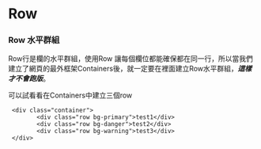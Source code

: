 # Row

### Row 水平群組

Row行是欄的水平群組，使用Row 讓每個欄位都能確保都在同一行，所以當我們建立了網頁的最外框架Containers後，就一定要在裡面建立Row水平群組，_**這樣才不會跑版**_。

可以試看看在Containers中建立三個row

```markup
 <div class="container">
        <div class="row bg-primary">test1</div>
        <div class="row bg-danger">test2</div>
        <div class="row bg-warning">test3</div>
 </div>
```

